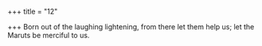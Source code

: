 +++
title = "12"

+++
Born out of the laughing lightening, from there let them help us; let the Maruts be merciful to us.  